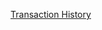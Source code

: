 [Transaction History](https://dexscreener.com/solana/aemyrzmjryzaq9z4rlufblnpruy5ecooc94ejvemffi4?maker=EJ7wbRoDPPQrQw85MVLHcUbBiLYHNFEHPtEH8n5MumuA)
